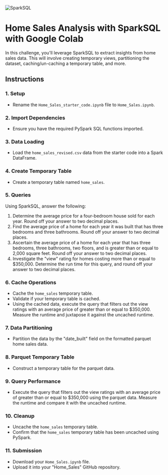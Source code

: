 ![SparkSQL](https://github.com/afadilla13/Home_Sales/assets/128363337/0591e18e-9edd-453b-995b-ffda4e94b38d)

# Home Sales Analysis with SparkSQL with Google Colab

In this challenge, you'll leverage SparkSQL to extract insights from home sales data. This will involve creating temporary views, partitioning the dataset, caching/un-caching a temporary table, and more.

## Instructions

### 1. Setup
- Rename the `Home_Sales_starter_code.ipynb` file to `Home_Sales.ipynb`.

### 2. Import Dependencies
- Ensure you have the required PySpark SQL functions imported.

### 3. Data Loading
- Load the `home_sales_revised.csv` data from the starter code into a Spark DataFrame.

### 4. Create Temporary Table
- Create a temporary table named `home_sales`.

### 5. Queries
Using SparkSQL, answer the following:
1. Determine the average price for a four-bedroom house sold for each year. Round off your answer to two decimal places.
2. Find the average price of a home for each year it was built that has three bedrooms and three bathrooms. Round off your answer to two decimal places.
3. Ascertain the average price of a home for each year that has three bedrooms, three bathrooms, two floors, and is greater than or equal to 2,000 square feet. Round off your answer to two decimal places.
4. Investigate the "view" rating for homes costing more than or equal to $350,000. Determine the run time for this query, and round off your answer to two decimal places.

### 6. Cache Operations
- Cache the `home_sales` temporary table.
- Validate if your temporary table is cached.
- Using the cached data, execute the query that filters out the view ratings with an average price of greater than or equal to $350,000. Measure the runtime and juxtapose it against the uncached runtime.

### 7. Data Partitioning
- Partition the data by the "date_built" field on the formatted parquet home sales data.

### 8. Parquet Temporary Table
- Construct a temporary table for the parquet data.

### 9. Query Performance
- Execute the query that filters out the view ratings with an average price of greater than or equal to $350,000 using the parquet data. Measure the runtime and compare it with the uncached runtime.

### 10. Cleanup
- Uncache the `home_sales` temporary table.
- Confirm that the `home_sales` temporary table has been uncached using PySpark.

### 11. Submission
- Download your `Home_Sales.ipynb` file.
- Upload it into your "Home_Sales" GitHub repository.
